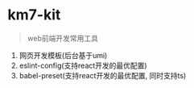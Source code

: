 # km7-kit
> web前端开发常用工具

1. 网页开发模板(后台基于umi)
2. eslint-config(支持react开发的最优配置)
3. babel-preset(支持react开发的最优配置, 同时支持ts)